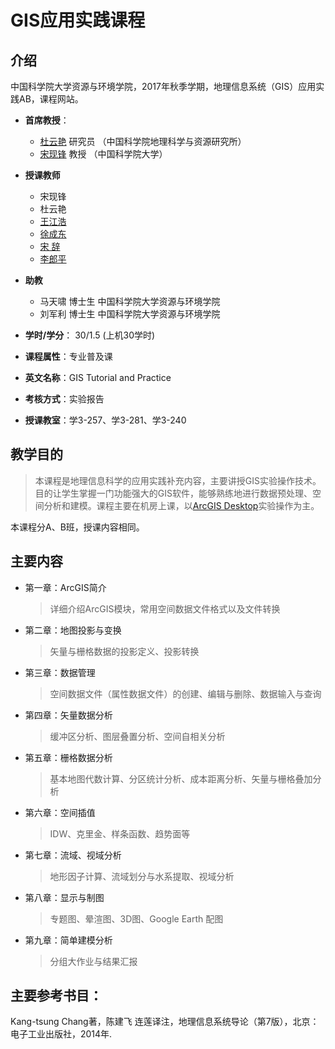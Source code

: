 # GIS应用实践课程

## 介绍
中国科学院大学资源与环境学院，2017年秋季学期，地理信息系统（GIS）应用实践AB，课程网站。

- **首席教授**：
	- [杜云艳](http://sourcedb.igsnrr.cas.cn/zw/zjrck/200906/t20090626_1842210.html) 研究员 （中国科学院地理科学与资源研究所）
	- [宋现锋](http://people.ucas.edu.cn/~xfsong) 教授 （中国科学院大学）
- **授课教师**
	- 宋现锋
	- 杜云艳
	- [王江浩](http://jianghao.wang/)
	- [徐成东](http://www.lreis.ac.cn/kyry/zlyjy/201610/t20161010_350277.html)
	- [宋  辞](http://www.lreis.ac.cn/kyry/zlyjy/201610/t20161010_350283.html)
	- [李郎平](http://www.lreis.ac.cn/kyry/zlyjy/201610/t20161010_350292.html)
- **助教**
	- 马天啸 博士生 中国科学院大学资源与环境学院
	- 刘军利 博士生 中国科学院大学资源与环境学院

- **学时/学分**： 30/1.5 (上机30学时)
- **课程属性**：专业普及课
- **英文名称**：GIS Tutorial and Practice
- **考核方式**：实验报告
- **授课教室**：学3-257、学3-281、学3-240

## 教学目的
> 本课程是地理信息科学的应用实践补充内容，主要讲授GIS实验操作技术。目的让学生掌握一门功能强大的GIS软件，能够熟练地进行数据预处理、空间分析和建模。课程主要在机房上课，以[ArcGIS Desktop](https://www.arcgis.com/features/index.html)实验操作为主。

本课程分A、B班，授课内容相同。

## 主要内容

- 第一章：ArcGIS简介
	> 详细介绍ArcGIS模块，常用空间数据文件格式以及文件转换
- 第二章：地图投影与变换
	> 矢量与栅格数据的投影定义、投影转换
- 第三章：数据管理
	> 空间数据文件（属性数据文件）的创建、编辑与删除、数据输入与查询
- 第四章：矢量数据分析
	> 缓冲区分析、图层叠置分析、空间自相关分析
- 第五章：栅格数据分析
	> 基本地图代数计算、分区统计分析、成本距离分析、矢量与栅格叠加分析
- 第六章：空间插值
	> IDW、克里金、样条函数、趋势面等
- 第七章：流域、视域分析
	> 地形因子计算、流域划分与水系提取、视域分析
- 第八章：显示与制图
	> 专题图、晕渲图、3D图、Google Earth 配图
- 第九章：简单建模分析
	> 分组大作业与结果汇报

## 主要参考书目：
Kang-tsung Chang著，陈建飞 连莲译注，地理信息系统导论（第7版），北京：电子工业出版社，2014年.

